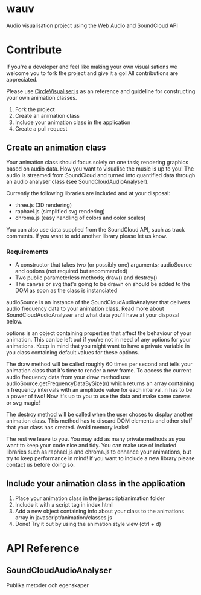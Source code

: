 # wauv
Audio visualisation project using the Web Audio and SoundCloud API

# Contribute
If you're a developer and feel like making your own visualisations we welcome you to fork the project and give it a go! All contributions are appreciated.

Please use [CircleVisualiser.js](javascript/animation/CircleVisualiser.js) as an reference and guideline for constructing your own animation classes.

1. Fork the project
2. Create an animation class
3. Include your animation class in the application
4. Create a pull request

## Create an animation class
Your animation class should focus solely on one task; rendering graphics based on audio data. How you want to visualise the music is up to you! The audio is streamed from SoundCloud and turned into quantified data through an audio analyser class (see SoundCloudAudioAnalyser).

Currently the following libraries are included and at your disposal:
* three.js (3D rendering)
* raphael.js (simplified svg rendering)
* chroma.js (easy handling of colors and color scales)

You can also use data supplied from the SoundCloud API, such as track comments. If you want to add another library please let us know.

### Requirements
* A constructor that takes two (or possibly one) arguments; audioSource and options (not required but recommended)
* Two public parameterless methods; draw() and destroy()
* The canvas or svg that's going to be drawn on should be added to the DOM as soon as the class is instanciated

audioSource is an instance of the SoundCloudAudioAnalyser that delivers audio frequency data to your animation class. Read more about SoundCloudAudioAnalyser and what data you'll have at your disposal below.

options is an object containing properties that affect the behaviour of your animation. This can be left out if you're not in need of any options for your animations. Keep in mind that you might want to have a private variable in you class containing default values for these options.

The draw method will be called roughly 60 times per second and tells your animation class that it's time to render a new frame. To access the current audio frequency data from your draw method use audioSource.getFrequencyDataBySize(n) which returns an array containing n frequency intervals with an amplitude value for each interval. n has to be a power of two! Now it's up to you to use the data and make some canvas or svg magic!

The destroy method will be called when the user choses to display another animation class. This method has to discard DOM elements and other stuff that your class has created. Avoid memory leaks!

The rest we leave to you. You may add as many private methods as you want to keep your code nice and tidy. You can make use of included libraries such as raphael.js and chroma.js to enhance your animations, but try to keep performance in mind! If you want to include a new library please contact us before doing so.

## Include your animation class in the application
1. Place your animation class in the javascript/animation folder
2. Include it with a script tag in index.html
3. Add a new object containing info about your class to the animations array in javascript/animation/classes.js
4. Done! Try it out by using the animation style view (ctrl + d)

# API Reference
## SoundCloudAudioAnalyser
Publika metoder och egenskaper